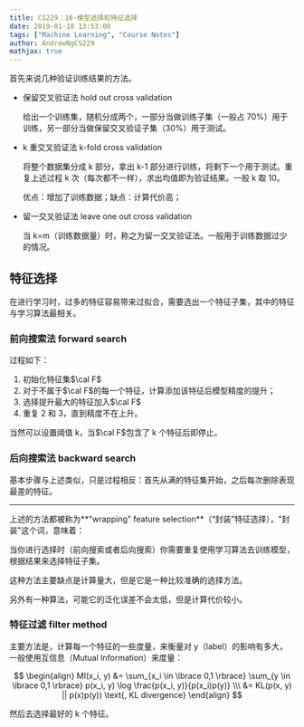 ```yaml
---
title: CS229：16-模型选择和特征选择
date: 2019-01-18 13:53:00
tags: ["Machine Learning", "Course Notes"]
author: AndrewNgCS229
mathjax: true
---
```


首先来说几种验证训练结果的方法。

- 保留交叉验证法 hold out cross validation

  给出一个训练集，随机分成两个，一部分当做训练子集（一般占 70%）用于训练，另一部分当做保留交叉验证子集（30%）用于测试。

- k 重交叉验证法 k-fold cross validation

  将整个数据集分成 k 部分，拿出 k-1 部分进行训练，将剩下一个用于测试。重复上述过程 k 次（每次都不一样），求出均值即为验证结果。一般 k 取 10。

  优点：增加了训练数据；缺点：计算代价高；

- 留一交叉验证法 leave one out cross validation

  当 k=m（训练数据量）时，称之为留一交叉验证法。一般用于训练数据过少的情况。

## 特征选择

在进行学习时，过多的特征容易带来过拟合，需要选出一个特征子集，其中的特征与学习算法最相关。

### 前向搜索法 forward search

过程如下：

1. 初始化特征集$\cal F$
2. 对于不属于$\cal F$的每一个特征，计算添加该特征后模型精度的提升；
3. 选择提升最大的特征加入$\cal F$
4. 重复 2 和 3，直到精度不在上升。

当然可以设置阈值 k，当$\cal F$包含了 k 个特征后即停止。

### 后向搜索法 backward search

基本步骤与上述类似，只是过程相反：首先从满的特征集开始，之后每次删除表现最差的特征。

---

上述的方法都被称为**"wrapping" feature selection**（“封装”特征选择），"封装"这个词，意味着：

当你进行选择时（前向搜索或者后向搜索）你需要重复使用学习算法去训练模型，根据结果来选择特征子集。

这种方法主要缺点是计算量大，但是它是一种比较准确的选择方法。

另外有一种算法，可能它的泛化误差不会太低，但是计算代价较小。

### 特征过滤 filter method

主要方法是，计算每一个特征的一些度量，来衡量对 y（label）的影响有多大，一般使用互信息（Mutual Information）来度量：

$$
\begin{align}
MI(x_i, y) &= \sum_{x_i \in \lbrace 0,1 \rbrace} \sum_{y \in \lbrace 0,1 \rbrace} p(x_i, y) \log \frac{p(x_i, y)}{p(x_i)p(y)} \\\
&= KL(p(x, y) || p(x)p(y)) \text{, KL divergence}
\end{align}
$$

然后去选择最好的 k 个特征。
